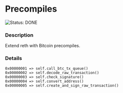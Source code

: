 # Precompiles

![Status: DONE](https://img.shields.io/badge/Status-DONE-success)

### Description
Extend reth with Bitcoin precompiles.

### Details

```
0x00000001 => self.call_btc_tx_queue()
0x00000002 => self.decode_raw_transaction()
0x00000003 => self.check_signature()
0x00000004 => self.convert_address()
0x00000005 => self.create_and_sign_raw_transaction()
```